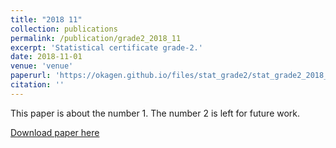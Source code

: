 ```yaml
---
title: "2018 11"
collection: publications
permalink: /publication/grade2_2018_11
excerpt: 'Statistical certificate grade-2.'
date: 2018-11-01
venue: 'venue'
paperurl: 'https://okagen.github.io/files/stat_grade2/stat_grade2_2018_11.pdf'
citation: ''
---
```

This paper is about the number 1. The number 2 is left for future work.

[Download paper here](https://okagen.github.io/files/stat_grade2/stat_grade2_2018_11.pdf)
